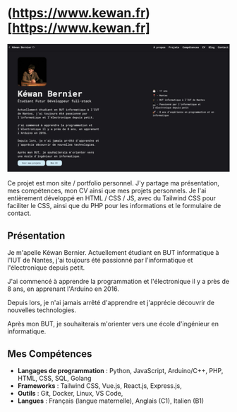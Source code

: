 # (https://www.kewan.fr)[https://www.kewan.fr]

![Exemple du site](./src/img/projets/site.jpg)

Ce projet est mon site / portfolio personnel. J'y partage ma présentation, mes compétences, mon CV ainsi que mes projets personnels.
Je l'ai entièrement développé en HTML / CSS / JS, avec du Tailwind CSS pour faciliter le CSS, ainsi que du PHP pour les informations et le formulaire de contact.

## Présentation

Je m'apelle Kéwan Bernier.
Actuellement étudiant en BUT informatique à l'IUT de Nantes, j'ai toujours été passionné par l'informatique et l'électronique depuis petit.

J'ai commencé à apprendre la programmation et l'électronique il y a près de 8 ans, en apprenant l'Arduino en 2016.

Depuis lors, je n'ai jamais arrêté d'apprendre et j'apprécie découvrir de nouvelles technologies.

Après mon BUT, je souhaiterais m'orienter vers une école d'ingénieur en informatique.

## Mes Compétences

- **Langages de programmation** : Python, JavaScript, Arduino/C++, PHP, HTML, CSS, SQL, Golang
- **Frameworks** : Tailwind CSS, Vue.js, React.js, Express.js, 
- **Outils** : Git, Docker, Linux, VS Code, 
- **Langues** : Français (langue maternelle), Anglais (C1), Italien (B1)
